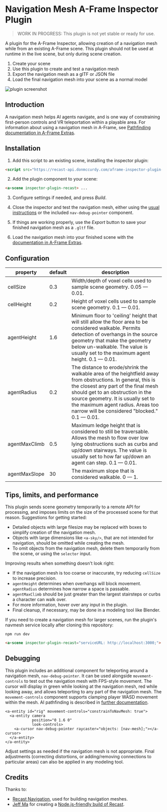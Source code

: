 # Navigation Mesh A-Frame Inspector Plugin

> WORK IN PROGRESS: This plugin is not yet stable or ready for use.

A plugin for the A-Frame Inspector, allowing creation of a navigation mesh while from an existing A-Frame scene. This plugin should not be used at runtime in the live scene, but only during scene creation.

1. Create your scene
2. Use this plugin to create and test a navigation mesh
3. Export the navigation mesh as a glTF or JSON file
4. Load the final navigation mesh into your scene as a normal model

![plugin screenshot](https://user-images.githubusercontent.com/1848368/40598442-a2d92fac-61fc-11e8-9dfe-4de1c56ee6e6.gif)

## Introduction

A navigation mesh helps AI agents navigate, and is one way of constraining first-person controls and VR teleportation within a playable area. For information about using a navigation mesh in A-Frame, see [Pathfinding documentation in A-Frame Extras](https://github.com/donmccurdy/aframe-extras/tree/master/src/pathfinding).

## Installation

1. Add this script to an existing scene, installing the inspector plugin:

```html
<script src="https://recast-api.donmccurdy.com/aframe-inspector-plugin-recast.js"></script>
```

2. Add the plugin component to your scene:

```html
<a-scene inspector-plugin-recast> ...
```

3. Configure settings if needed, and press *Build*.

4. Close the inspector and test the navigation mesh, either using the [usual instructions](https://github.com/donmccurdy/aframe-extras/tree/master/src/pathfinding) or the included `nav-debug-pointer` component.

5. If things are working properly, use the *Export* button to save your finished navigation mesh as a `.gltf` file.

6. Load the navigation mesh into your finished scene with the [documentation in A-Frame Extras](https://github.com/donmccurdy/aframe-extras/tree/master/src/pathfinding).

## Configuration

<!-- begin:config -->
| property | default | description |
|----------|---------|-------------|
| cellSize | 0.3 | Width/depth of voxel cells used to sample scene geometry. 0.05 — 0.01. |
| cellHeight | 0.2 | Height of voxel cells used to sample scene geometry. 0.1 — 0.01. |
| agentHeight | 1.6 | Minimum floor to 'ceiling' height that will still allow the floor area to be considered walkable. Permits detection of overhangs in the source geometry that make the geometry below un-walkable. The value is usually set to the maximum agent height. 0.1 — 0.01. |
| agentRadius | 0.2 | The distance to erode/shrink the walkable area of the heightfield away from obstructions. In general, this is the closest any part of the final mesh should get to an obstruction in the source geometry. It is usually set to the maximum agent radius. Areas too narrow will be considered "blocked." 0.1 — 0.01. |
| agentMaxClimb | 0.5 | Maximum ledge height that is considered to still be traversable. Allows the mesh to flow over low lying obstructions such as curbs and up/down stairways. The value is usually set to how far up/down an agent can step. 0.1 — 0.01. |
| agentMaxSlope | 30 | The maximum slope that is considered walkable. 0 — 1. |
<!-- end:config -->


## Tips, limits, and performance

This plugin sends scene geometry temporarily to a remote API for processing, and imposes limits on the size of the processed scene for that reason. Suggestions for getting started:

* Detailed objects with large filesize may be replaced with boxes to simplify creation of the navigation mesh.
* Objects with large dimensions like `<a-sky/>`, that are not intended for navigation, should be omitted while creating the mesh.
* To omit objects from the navigation mesh, delete them temporarily from the scene, or using the `selector` input.

Improving results when something doesn't look right:

* If the navigation mesh is too coarse or inaccurate, try reducing `cellSize` to increase precision.
* `agentHeight` determines when overhangs will block movement. `agentRadius` determines how narrow a space is passable.
* `agentMaxClimb` should be just greater than the largest stairsteps or curbs a character can walk over.
* For more information, hover over any input in the plugin.
* Final cleanup, if necessary, may be done in a modeling tool like Blender.

If you need to create a navigation mesh for larger scenes, run the plugin's navmesh service locally after cloning this repository:

```
npm run dev
```

```html
<a-scene inspector-plugin-recast="serviceURL: http://localhost:3000;"> ...
```

## Debugging

This plugin includes an additional component for teleporting around a navigation mesh, `nav-debug-pointer`. It can be used alongside `movement-controls` to test out the navigation mesh with FPS-style movement. The cursor will display in green while looking at the navigation mesh, red while looking away, and allows teleporting to any part of the navigation mesh. The `movement-controls` component supports clamping player WASD movement within the mesh. AI pathfinding is described in [further documentation](https://github.com/donmccurdy/aframe-extras/tree/master/src/pathfinding).

```
<a-entity id="rig" movement-controls="constrainToNavMesh: true">
  <a-entity camera
            position="0 1.6 0"
            look-controls>
    <a-cursor nav-debug-pointer raycaster="objects: [nav-mesh];"></a-cursor>
  </a-entity>
</a-entity>
```

Adjust settings as needed if the navigation mesh is not appropriate. Final adjustments (correcting distortions, or adding/removing connections to particular areas) can also be applied in any modeling tool.

## Credits

Thanks to:

- [Recast Navigation](https://github.com/recastnavigation/recastnavigation), used for building navigation meshes.
- [Jeff Ma](https://github.com/but0n) for creating a [Node.js-friendly build of Recast](https://github.com/but0n/recastCLI.js).
